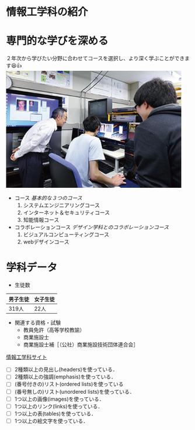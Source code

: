 # 情報工学科の紹介
<!-- Markdown記法を使って学科の紹介ページを作る -->
# 専門的な学びを深める
２年次から学びたい分野に合わせてコースを選択し、より深く学ぶことができます:laughing::+1:
![logo](abm00014693.jpeg)
* コース
*基本的な３つのコース*
   1. システムエンジニアリングコース
   2. インターネット＆セキュリティコース
   3. 知能情報コース
* コラボレーションコース
*デザイン学科とのコラボレーションコース*
   1. ビジュアルコンピューティングコース
   2. webデザインコース
# 学科データ
* 生徒数

男子生徒 | 女子生徒
------- | -------
319人 | 22人
* 関連する資格・試験
  * 教員免許（高等学校教諭）
  * 商業施設士
  * 商業施設士補［（公社）商業施設技術団体連合会］

[情報工学科サイト](https://feng.takushoku-u.ac.jp/course/cs/)
<!-- この部分より上に記述を追加して下のチェックボックスで確認する -->
- [ ] 2種類以上の見出し(headers)を使っている．
- [ ] 2種類以上の強調(emphasis)を使っている．
- [ ] (番号付きの)リスト(ordered lists)を使っている
- [ ] (番号無しの)リスト(unordered lists)を使っている．
- [ ] 1つ以上の画像(images)を使っている．
- [ ] 1つ以上のリンク(links)を使っている．
- [ ] 1つ以上の表(tables)を使っている．
- [ ] 1つ以上の絵文字を使っている．
